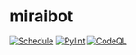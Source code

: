 # miraibot

[![Schedule](https://github.com/kmu/miraibot/actions/workflows/python-app.yml/badge.svg?event=schedule)](https://github.com/kmu/miraibot/actions/workflows/python-app.yml)
[![Pylint](https://github.com/kmu/miraibot/actions/workflows/pylint.yml/badge.svg)](https://github.com/kmu/miraibot/actions/workflows/pylint.yml)
[![CodeQL](https://github.com/kmu/miraibot/actions/workflows/codeql-analysis.yml/badge.svg)](https://github.com/kmu/miraibot/actions/workflows/codeql-analysis.yml)
